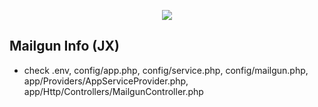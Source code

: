 <p align="center"><img src="https://laravel.com/assets/img/components/logo-laravel.svg"></p>

## Mailgun Info (JX)
- check .env, config/app.php, config/service.php, config/mailgun.php, app/Providers/AppServiceProvider.php, app/Http/Controllers/MailgunController.php
